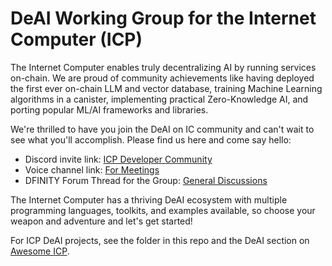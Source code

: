 # DeAI Working Group for the Internet Computer (ICP)

The Internet Computer enables truly decentralizing AI by running services on-chain. We are proud of community achievements like having deployed the first ever on-chain LLM and vector database, training Machine Learning algorithms in a canister, implementing practical Zero-Knowledge AI, and porting popular ML/AI frameworks and libraries.

We're thrilled to have you join the DeAI on IC community and can't wait to see what you'll accomplish. Please find us here and come say hello:

- Discord invite link: [ICP Developer Community](https://discord.gg/QnV6TNgV)
- Voice channel link: [For Meetings](https://discord.gg/YAtmpQ48)
- DFINITY Forum Thread for the Group: [General Discussions](https://forum.dfinity.org/t/technical-working-group-deai/24621)

The Internet Computer has a thriving DeAI ecosystem with multiple programming languages, toolkits, and examples available, so choose your weapon and adventure and let's get started!

For ICP DeAI projects, see the folder in this repo and the DeAI section on [Awesome ICP](https://github.com/dfinity/awesome-internet-computer?tab=readme-ov-file#decentralized-ai).
